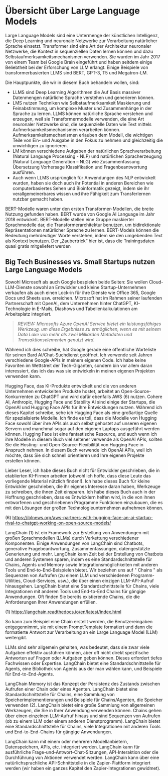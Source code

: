 # Übersicht über Large Language Models 

Large Language Models sind eine Untermenge der künstlichen Intelligenz, die Deep Learning und neuronale Netzwerke zur Verarbeitung natürlicher Sprache einsetzt. Transformer sind eine Art der Architektur neuronaler Netzwerke, die Kontext in sequenziellen Daten lernen können und dazu Selbstaufmerksamkeitsmechanismen verwenden. Sie wurden im Jahr 2017 von einem Team bei Google Brain eingeführt und haben seitdem einige Beliebtheit bei der Erforschung von LLM erlangt. Einige Beispiele von transformerbasierten LLMS sind BERT, GPT-3, T5 und Megatron-LM.

Die Hauptpunkte, die wir in diesem Buch behandeln wollen, sind:
-	LLMS sind Deep Learning Algorithmen die Auf Basis massiver Datenmengen natürliche Sprache verstehen und generieren können.
-	LMS nutzen Techniken wie Selbstaufmerksamkeit Maskierung und Feinabstimmung, um komplexe Muster und Zusammenhänge in der Sprache zu lernen. LLMS können natürliche Sprache verstehen und erzeugen, weil sie Transformermodelle verwenden, die eine Art neuronaler Netzwerke sind, die sequenzielle Daten wie Text mittels Aufmerksamkeitsmechanismen verarbeiten können. Aufmerksamkeitsmechanismen erlauben dem Modell, die wichtigen Teile von Ein- und Ausgabe in den Fokus zu nehmen und gleichzeitig die unwichtigen zu ignorieren.
-	LM können verschiedene Aufgaben der natürlichen Sprachverarbeitung (Natural Language Processing - NLP) und natürlichen Spracherzeugung (Natural Language Generation – NLG) wie Zusammenfassung Übersetzung Vorhersage Klassifikation und Fragenbeantwortung ausführen.
-	Auch wenn LLMS ursprünglich für Anwendungen des NLP entwickelt wurden, haben sie doch auch ihr Potential in anderen Bereichen wie computerbasiertes Sehen und Bioinformatik gezeigt, indem sie ihr verallgemeinerbares wissen und ihre Fähigkeit zum Transferlernen nutzbar gemacht haben.

BERT-Modelle waren unter den ersten Transformer-Modellen, die breite Nutzung gefunden haben. BERT wurde von Google AI Language im Jahr 2018 entwickelt. BERT-Modelle stellen eine Gruppe maskierter Sprachmodelle dar, die Transformerarchitektur benutzen, um bidirektionale Repräsentationen natürlicher Sprache zu lernen. BERT-Models können die Bedeutung mehrdeutiger Worte verstehen, indem sie den umgebenden Text als Kontext benutzen. Der „Zaubertrick“ hier ist, dass die Trainingsdaten quasi gratis mitgeliefert werden


## Big Tech Businesses vs. Small Startups nutzen Large Language Models

Sowohl Microsoft als auch Google bespielen beide Seiten: Sie wollen Cloud-LLM-Dienste sowohl an Entwickler und kleine Startup-Unternehmen verkaufen als auch einen Lock-in für ihre Dienste wie Office 365, Google Docs und Sheets usw. erreichen.
Microsoft hat im Rahmen seiner laufenden Partnerschaft mit OpenAI, dem Unternehmen hinter ChatGPT, KI-Technologie in E-Mails, Diashows und Tabellenkalkulationen am Arbeitsplatz integriert. 

> *REVIEW: Microsofts Azure OpenAI Service bietet ein leistungsfähiges Werkzeug, um diese Ergebnisse zu ermöglichen, wenn es mit seinem Data Lake von mehr als zwei Milliarden Metadaten und Transaktionselementen genutzt wird.*

Während ich dies schreibe, hat Google gerade eine öffentliche Warteliste für seinen Bard AI/Chat-Suchdienst geöffnet. Ich verwende seit Jahren verschiedene Google-APIs in meinem eigenen Code. Ich habe keine Favoriten im Wettstreit der Tech-Giganten, sondern bin vor allem daran interessiert, das ich das was sie entwickeln in meinen eigenen Projekten verwenden kann.

Hugging Face, das KI-Produkte entwickelt und die von anderen Unternehmen entwickelten Produkte hostet, arbeitet an Open-Source-Konkurrenten zu ChatGPT und wird dafür ebenfalls AWS (6) nutzen. Cohere AI, Anthropic, Hugging Face und Stability AI sind einige der Startups, die OpenAI und Hugging Face APIs für ihre Entwicklungen nutzen. Während ich dieses Kapitel schreibe, sehe ich Hugging Face als eine großartige Quelle für spezialisierte Modelle. Ich finde es toll, dass die Modelle von Hugging Face sowohl über ihre APIs als auch selbst gehostet auf unseren eigenen Servern und manchmal sogar auf den eigenen Laptops ausgeführt werden können. Hugging Face ist eine fantastische Resource, und auch wenn ich ihre Modelle in diesem Buch viel seltener verwende als OpenAI APIs, sollten Sie die Hosting- und Open-Source-Flexibilität von Hugging Face in Anspruch nehmen. In diesem Buch verwende ich OpenAI APIs, weil ich möchte, dass Sie sich schnell orientieren und Ihre eigenen Projekte erstellen können.

Lieber Leser, ich habe dieses Buch nicht für Entwickler geschrieben, die in etablierten KI-Firmen arbeiten (obwohl ich hoffe, dass diese Leute das vorliegende Material nützlich finden!). Ich habe dieses Buch für kleine Entwickler geschrieben, die ihr eigenes Interesse daran haben, Werkzeuge zu schreiben, die ihnen Zeit einsparen. Ich habe dieses Buch auch in der Hoffnung geschrieben, dass es Entwicklern helfen wird, in die von ihnen entworfenen und geschriebenen Programme Funktionen einzubauen, die es mit den Lösungen der großen Technologieunternehmen aufnehmen können.

(6) https://iblnews.org/aws-partners-with-hugging-face-an-ai-startup-rival-to-chatgpt-working-on-open-source-models/

LangChain (1) ist ein Framework zur Erstellung von Anwendungen mit großen Sprachmodellen (LLMs) durch Verkettung verschiedener Komponenten. Einige Anwendungen von LangChain sind Chatbots, generative Fragebeantwortung, Zusammenfassungen, datengestützte Generierung und mehr. LangChain kann Zeit bei der Erstellung von Chatbots und anderen Systemen sparen, indem es eine Standardschnittstelle für Chains, Agents und Memory sowie Integrationsmöglichkeiten mit anderen Tools und End-to-End-Beispielen bietet. Wir beziehen uns auf " Chains " als Sequenzen von Aufrufen (zu einem LLM und verschiedenen Programm-Utilities, Cloud-Services, usw.), die über einen einzigen LLM-API-Aufruf hinausgehen. LangChain bietet eine Standardschnittstelle für Chains, viele Integrationen mit anderen Tools und End-to-End Chains für gängige Anwendungen. Oft finden Sie bereits existierende Chains, die die Anforderungen Ihrer Anwendungen erfüllen.

(1) https://langchain.readthedocs.io/en/latest/index.html

So kann zum Beispiel eine Chain erstellt werden, die Benutzereingaben entgegennimmt, sie mit einem PromptTemplate formatiert und dann die formatierte Antwort zur Verarbeitung an ein Large Language Model (LLM) weitergibt.

LLMs sind sehr allgemein gehalten, was bedeutet, dass sie zwar viele Aufgaben effektiv ausführen können, aber oft nicht direkt spezifische Antworten auf Fragen oder Aufgaben geben können. Dieses erfordert tiefes Fachwissen oder Expertise. LangChain bietet eine Standardschnittstelle für Agents, eine Bibliothek von Agents aus der man wählen kann, und Beispiele für End-to-End-Agents.

LangChain Memory ist das Konzept der Persistenz des Zustands zwischen Aufrufen einer Chain oder eines Agenten. LangChain bietet eine Standardschnittstelle für Chains, eine Sammlung von Speicherimplementierungen und Beispiele für Chains/Agenten, die Speicher verwenden (2). LangChain bietet eine große Sammlung von allgemeinen Werkzeugen, die Sie in Ihrer Anwendung verwenden können. Chains gehen über einen einzelnen LLM-Aufruf hinaus und sind Sequenzen von Aufrufen (ob zu einem LLM oder einem anderen Dienstprogramm). LangChain bietet eine Standardschnittstelle für Chains, viele Integrationen mit anderen Tools und End-to-End-Chains für gängige Anwendungen.

LangChain kann mit einem oder mehreren Modellanbietern, Datenspeichern, APIs, etc. integriert werden. LangChain kann für ausführliche Frage-und-Antwort-Chat-Sitzungen, API-Interaktion oder die Durchführung von Aktionen verwendet werden. LangChain kann über eine natürlichsprachliche API-Schnittstelle in die Zapier-Plattform integriert werden (wir haben ein ganzes Kapitel den Zapier-Integrationen gewidmet).
